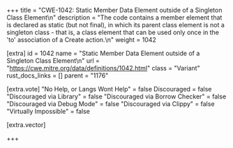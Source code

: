 +++
title = "CWE-1042: Static Member Data Element outside of a Singleton Class Element\n"
description = "The code contains a member element that is declared as static (but not final), in which its parent class element is not a singleton class - that is, a class element that can be used only once in the 'to' association of a Create action.\n"
weight = 1042

[extra]
id = 1042
name = "Static Member Data Element outside of a Singleton Class Element\n"
url = "https://cwe.mitre.org/data/definitions/1042.html"
class = "Variant"
rust_docs_links = []
parent = "1176"

[extra.vote]
"No Help, or Langs Wont Help" = false
Discouraged = false
"Discouraged via Library" = false
"Discouraged via Borrow Checker" = false
"Discouraged via Debug Mode" = false
"Discouraged via Clippy" = false
"Virtually Impossible" = false

[extra.vector]

+++